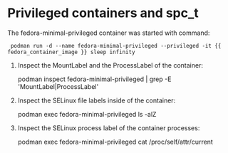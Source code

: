 # Privileged containers and spc_t

The fedora-minimal-privileged container was started with command:

     podman run -d --name fedora-minimal-privileged --privileged -it {{ fedora_container_image }} sleep infinity

1. Inspect the MountLabel and the ProcessLabel of the container:

     podman inspect fedora-minimal-privileged | grep -E 'MountLabel|ProcessLabel'

2. Inspect the SELinux file labels inside of the container:

     podman exec fedora-minimal-privileged ls -alZ

3. Inspect the SELinux process label of the container processes:

     podman exec fedora-minimal-privileged cat /proc/self/attr/current
